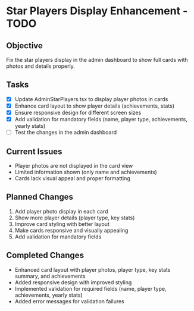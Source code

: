 # Star Players Display Enhancement - TODO

## Objective
Fix the star players display in the admin dashboard to show full cards with photos and details properly.

## Tasks
- [x] Update AdminStarPlayers.tsx to display player photos in cards
- [x] Enhance card layout to show player details (achievements, stats)
- [x] Ensure responsive design for different screen sizes
- [x] Add validation for mandatory fields (name, player type, achievements, yearly stats)
- [ ] Test the changes in the admin dashboard

## Current Issues
- Player photos are not displayed in the card view
- Limited information shown (only name and achievements)
- Cards lack visual appeal and proper formatting

## Planned Changes
1. Add player photo display in each card
2. Show more player details (player type, key stats)
3. Improve card styling with better layout
4. Make cards responsive and visually appealing
5. Add validation for mandatory fields

## Completed Changes
- Enhanced card layout with player photos, player type, key stats summary, and achievements
- Added responsive design with improved styling
- Implemented validation for required fields (name, player type, achievements, yearly stats)
- Added error messages for validation failures
